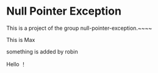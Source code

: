 # Null Pointer Exception

This is a project of the group null-pointer-exception.~~~~


This is Max

something is added by robin


Hello ！